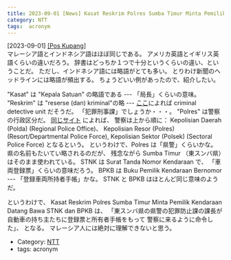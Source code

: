 ```yaml
---
title: 2023-09-01 [News] Kasat Reskrim Polres Sumba Timur Minta Pemilik Kendaraan Datang Bawa STNK dan BPKB ---マレーシア人には解読できないインドネシア語だと思う
category: NTT
tags:  acronym
---
```


[2023-09-01] [[Pos Kupang]](https://kupang.tribunnews.com/2023/08/30/kasat-reskrim-polres-sumba-timur-minta-pemilik-kendaraan-datang-bawa-stnk-dan-bpkb?utm_source=pocket_saves)  
 マレーシア語とインドネシア語はほぼ同じである。
アメリカ英語とイギリス英語くらいの違いだろう。
辞書はどっちか１つで十分というくらいの違い、ということだ。
ただし、インドネシア語には略語がとても多い。
とりわけ新聞のヘッドラインには略語が頻出する。
ちょうどいい例があったので、紹介したい。

 "Kasat" は "Kepala Satuan" の略語である ---
「局長」くらいの意味。
"Reskrim" は "reserse (dan) kriminal"の略 ---
[ここ](https://en.wikipedia.org/wiki/Indonesian_National_Police)によれば
criminal detective unit だそうだ。
「犯罪刑事課」でしょうか・・・。
"Polres" は警察の行政区分だ。
[同じサイト](https://en.wikipedia.org/wiki/Indonesian_National_Police) によれば、
警察は上から順に：
Kepolisian Daerah (Polda) (Regional Police Office)、
Kepolisian Resor (Polres) (Resort/Departmental Police Force),
Kepolisian Sektor (Polsek) (Sectoral Police Force) となるという。
というわけで、Polres は「県警」くらいかな。
県の名前もたいてい略されるのだが、
残念ながら Sumba Timur （東スンバ県）はそのまま使われている。
STNK は Surat Tanda Nomor Kendaraan で、
「車両登録票」くらいの意味だろう。
BPKB は Buku Pemilik Kendaraan Bernomor ---
「登録車両所持者手帳」かな。
STNK と BPKB はほとんど同じ意味のようだ。

 というわけで、
Kasat Reskrim Polres Sumba Timur
Minta Pemilik Kendaraan Datang Bawa STNK dan BPKB は、
「東スンバ県の県警の犯罪防止課の課長が
自動車の持ち主たちに登録票と所有者手帳をもって
警察に来るように命令した」、
となる。
マレーシア人には絶対に理解できないと思う。

- Category: [NTT](https://merapano.github.io/categories.html#NTT)
- tags:  acronym

